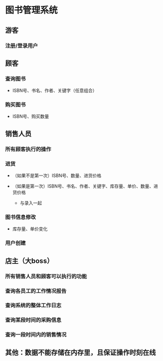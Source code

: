 # 图书管理系统

## 游客

### 注册/登录用户

## 顾客

### 查询图书

- ISBN号、书名、作者、关键字（任意组合）

### 购买图书

- ISBN号、购买数量

## 销售人员

### 所有顾客执行的操作

### 进货

- （如果不是第一次）ISBN号、数量、进货价格

- （如果是第一次）ISBN号、书名、作者、关键字、库存量、单价、数量、进货价格

	- 与录入一起

### 图书信息修改

- 库存量、单价变化

### 用户创建

## 店主（大boss）

### 所有销售人员和顾客可以执行的功能

### 查询各员工的工作情况报告

### 查询系统的整体工作日志

### 查询某段时间的采购信息

### 查询一段时间内的销售情况

## 其他：数据不能存储在内存里，且保证操作时刻在线

